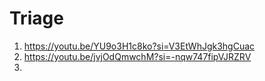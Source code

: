 # Triage
1. https://youtu.be/YU9o3H1c8ko?si=V3EtWhJgk3hgCuac
2. https://youtu.be/jvjOdQmwchM?si=-nqw747fipVJRZRV
3. 